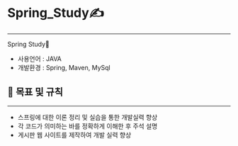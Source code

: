 # Spring_Study✍️

---

Spring Study💪

- 사용언어 : JAVA
- 개발환경 : Spring, Maven, MySql

## 📖 목표 및 규칙

---

- 스프링에 대한 이론 정리 및 실습을 통한 개발실력 향상
- 각 코드가 의미하는 바를 정확하게 이해한 후 주석 설명
- 게시판 웹 사이트를 제작하여 개발 실력 향상

##

